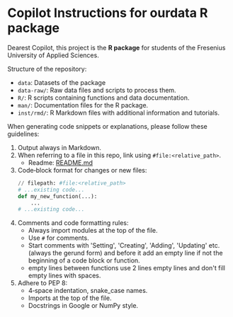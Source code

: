 # Copilot Instructions for ourdata R package

Dearest Copilot,
this project is the **R package** for students of the Fresenius University of Applied Sciences.

Structure of the repository:

- `data`: Datasets of the package
- `data-raw/`: Raw data files and scripts to process them.
- `R/`: R scripts containing functions and data documentation.
- `man/`: Documentation files for the R package.
- `inst/rmd/`: R Markdown files with additional information and tutorials.

When generating code snippets or explanations, please follow these guidelines:

1. Output always in Markdown.
2. When referring to a file in this repo, link using `#file:<relative_path>`.
   - Readme: [README.md](#file:README.md)
3. Code‑block format for changes or new files:
   ```python
   // filepath: #file:<relative_path>
   # ...existing code...
   def my_new_function(...):
       ...
   # ...existing code...
   ```
4. Comments and code formatting rules:
   - Always import modules at the top of the file.
   - Use `#` for comments.
   - Start comments with 'Setting', 'Creating', 'Adding', 'Updating' etc.
     (always the gerund form) and before it add an empty line if not the
     beginning of a code block or function.
   - empty lines between functions use 2 lines empty lines and don't fill
     empty lines with spaces.
5. Adhere to PEP 8:
   - 4‑space indentation, snake_case names.
   - Imports at the top of the file.
   - Docstrings in Google or NumPy style.
